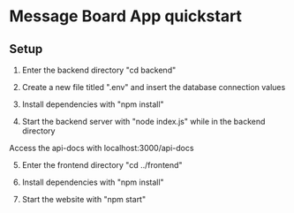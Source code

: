 # Message Board App quickstart

## Setup
1. Enter the backend directory "cd backend"

2. Create a new file titled ".env" and insert the database connection values

3. Install dependencies with "npm install"

4. Start the backend server with "node index.js" while in the backend directory

Access the api-docs with localhost:3000/api-docs

5. Enter the frontend directory "cd ../frontend"

6. Install dependencies with "npm install"

7. Start the website with "npm start"

